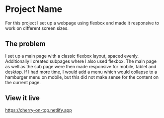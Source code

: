 # Project Name

For this project I set up a webpage using flexbox and made it responsive to work on different screen sizes.

## The problem

I set up a main page with a classic flexbox layout, spaced evenly. Additionally I created subpages where I also used flexbox.
The main page as well as the sub page were then made responsive for mobile, tablet and desktop.
If I had more time, I would add a menu which would collapse to a hamburger menu on mobile, but this did not make sense for the content on the current page.

## View it live

https://cherry-on-top.netlify.app

